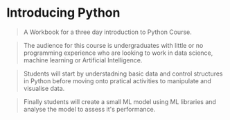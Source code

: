 # Introducing Python

>A Workbook for a three day introduction to Python Course.

>The audience for this course is undergraduates with little or no programming experience who are looking to work in data science, machine learning or Artificial Intelligence.

>Students will start by understadning  basic data and control structures in Python before moving onto pratical activities to manipulate and visualise data.

>Finally students will create a small ML model using ML libraries and analyse the model to assess it's performance.
